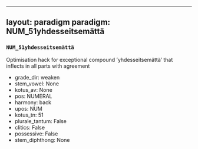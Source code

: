 
---
layout: paradigm
paradigm: NUM_51yhdesseitsemättä
---
### ` NUM_51yhdesseitsemättä `

Optimisation hack for exceptional compound ’yhdesseitsemättä’ that inflects in all parts with agreement
* grade_dir: weaken
* stem_vowel: None
* kotus_av: None
* pos: NUMERAL
* harmony: back
* upos: NUM
* kotus_tn: 51
* plurale_tantum: False
* clitics: False
* possessive: False
* stem_diphthong: None
